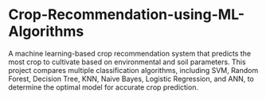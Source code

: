 # Crop-Recommendation-using-ML-Algorithms
A machine learning-based crop recommendation system that predicts the most crop to cultivate based on environmental and soil parameters. This project compares multiple classification algorithms, including SVM, Random Forest, Decision Tree, KNN, Naive Bayes, Logistic Regression, and ANN, to determine the optimal model for accurate crop prediction.
